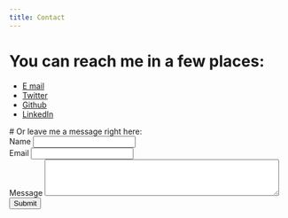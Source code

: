 ```yaml
---
title: Contact
---
```

# You can reach me in a few places:

<!-- (holy crap black/white is gross, fix itttttttt &#45; throw the blue into the mix -->
<!-- &#45;&#45; use css w/ icon SVGs to make them white? Also lookup srcset image so it loads -->
<!-- better on mobile! :) -->


<!-- FIX THE STYLING ON THESE AND MALE VERTICAL ONCE THEY GET TO SMALL (MAKE BIGGER TOO BY DEFAULT) -->

<ul class="contact-list">
    <li id="email" class="logo svg"><a href="mailto:andrescuervor@gmail.com">E mail</a></li>
    <li id="twitter" class="contact-bubble"><a href="https://twitter.com/acwervo">Twitter</a></li>
    <li id="github" class="contact-bubble"><a href="http://github.com/AndresCuervo/">Github</a></li>
    <li id="linkedin" class="contact-bubble"><a href="https://www.linkedin.com/in/andcuervo">LinkedIn</a></li>
</ul> 
# Or leave me a message right here:

<form action="https://formspree.io/andrescuervor@gmail.com" method="POST">
    <div class="form-group">
        <label for="name">Name</label>
        <input class="form-control" id="name" required="required" type="text" name="name">
    </div>
    <div class="form-group">
        <label for="email">Email</label>
        <input class="form-control" id="email" required="required" type="email" name="_replyto">
        <input type="text" name="_gotcha" style="display:none;" />
        <input type="hidden" name="_subject" value="Hi Andres Cuervo!" />
        <input type="hidden" name="_next" value="contact/done" />
    </div>
    <div class="form-group">
        <label for="message">Message</label>
        <textarea name="message" class="form-control" id="message" rows="4" cols="50">
        </textarea>
    </div>
    <div class="form-group submitbtn">
        <input class="btn btn-lg btn-default" type="submit" value="Submit">
    </div>
</div>
</form>
